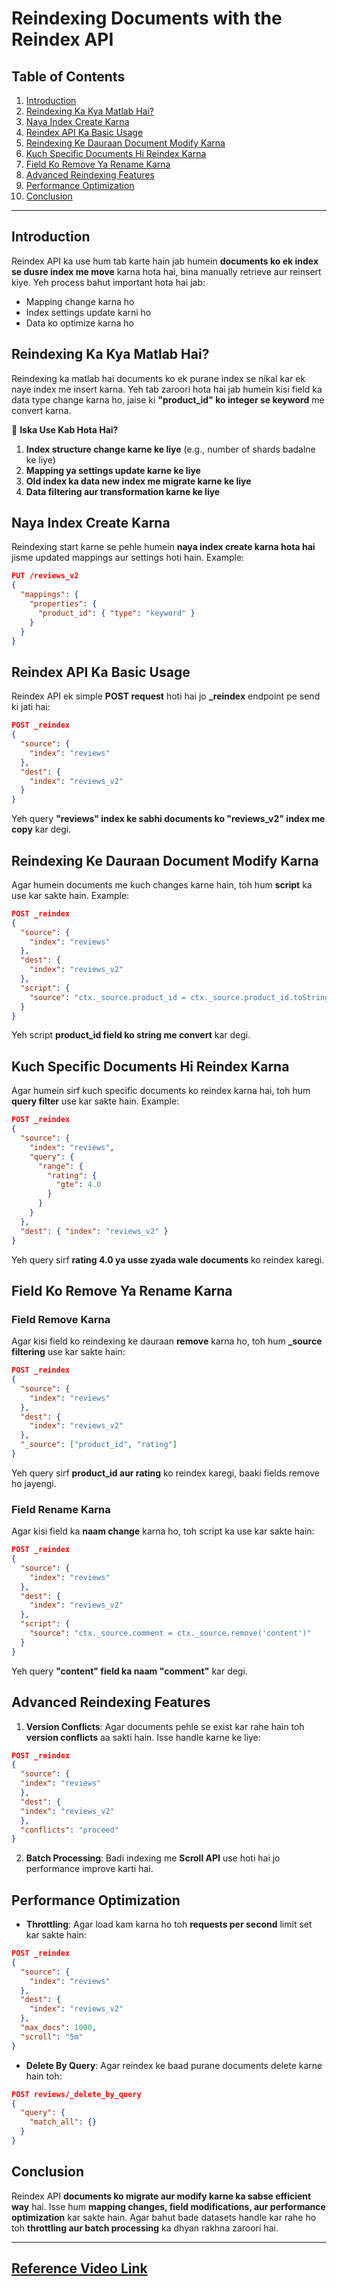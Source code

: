 # Reindexing Documents with the Reindex API

## Table of Contents
1. [Introduction](#introduction)
2. [Reindexing Ka Kya Matlab Hai?](#reindexing-ka-kya-matlab-hai)
3. [Naya Index Create Karna](#naya-index-create-karna)
4. [Reindex API Ka Basic Usage](#reindex-api-ka-basic-usage)
5. [Reindexing Ke Dauraan Document Modify Karna](#reindexing-ke-dauraan-document-modify-karna)
6. [Kuch Specific Documents Hi Reindex Karna](#kuch-specific-documents-hi-reindex-karna)
7. [Field Ko Remove Ya Rename Karna](#field-ko-remove-ya-rename-karna)
8. [Advanced Reindexing Features](#advanced-reindexing-features)
9. [Performance Optimization](#performance-optimization)
10. [Conclusion](#conclusion)

---

## Introduction
Reindex API ka use hum tab karte hain jab humein **documents ko ek index se dusre index me move** karna hota hai, bina manually retrieve aur reinsert kiye. Yeh process bahut important hota hai jab:
- Mapping change karna ho
- Index settings update karni ho
- Data ko optimize karna ho

## Reindexing Ka Kya Matlab Hai?
Reindexing ka matlab hai documents ko ek purane index se nikal kar ek naye index me insert karna. Yeh tab zaroori hota hai jab humein kisi field ka data type change karna ho, jaise ki **"product_id" ko integer se keyword** me convert karna.

🚀 **Iska Use Kab Hota Hai?**  
1. **Index structure change karne ke liye** (e.g., number of shards badalne ke liye)  
2. **Mapping ya settings update karne ke liye**  
3. **Old index ka data new index me migrate karne ke liye**  
4. **Data filtering aur transformation karne ke liye**  


## Naya Index Create Karna
Reindexing start karne se pehle humein **naya index create karna hota hai** jisme updated mappings aur settings hoti hain. Example:

```json
PUT /reviews_v2
{
  "mappings": {
    "properties": {
      "product_id": { "type": "keyword" }
    }
  }
}
```

## Reindex API Ka Basic Usage
Reindex API ek simple **POST request** hoti hai jo **_reindex** endpoint pe send ki jati hai:

```json
POST _reindex
{
  "source": {
    "index": "reviews"
  },
  "dest": {
    "index": "reviews_v2"
  }
}
```

Yeh query **"reviews" index ke sabhi documents ko "reviews_v2" index me copy** kar degi.

## Reindexing Ke Dauraan Document Modify Karna
Agar humein documents me kuch changes karne hain, toh hum **script** ka use kar sakte hain. Example:

```json
POST _reindex
{
  "source": {
    "index": "reviews"
  },
  "dest": {
    "index": "reviews_v2"
  },
  "script": {
    "source": "ctx._source.product_id = ctx._source.product_id.toString()"
  }
}
```

Yeh script **product_id field ko string me convert** kar degi.

## Kuch Specific Documents Hi Reindex Karna
Agar humein sirf kuch specific documents ko reindex karna hai, toh hum **query filter** use kar sakte hain. Example:

```json
POST _reindex
{
  "source": {
    "index": "reviews",
    "query": {
      "range": {
        "rating": {
          "gte": 4.0
        }
      }
    }
  },
  "dest": { "index": "reviews_v2" }
}
```

Yeh query sirf **rating 4.0 ya usse zyada wale documents** ko reindex karegi.

## Field Ko Remove Ya Rename Karna
### Field Remove Karna
Agar kisi field ko reindexing ke dauraan **remove** karna ho, toh hum **_source filtering** use kar sakte hain:

```json
POST _reindex
{
  "source": {
    "index": "reviews"
  },
  "dest": {
    "index": "reviews_v2"
  },
  "_source": ["product_id", "rating"]
}
```

Yeh query sirf **product_id aur rating** ko reindex karegi, baaki fields remove ho jayengi.

### Field Rename Karna
Agar kisi field ka **naam change** karna ho, toh script ka use kar sakte hain:

```json
POST _reindex
{
  "source": {
    "index": "reviews"
  },
  "dest": {
    "index": "reviews_v2"
  },
  "script": {
    "source": "ctx._source.comment = ctx._source.remove('content')"
  }
}
```

Yeh query **"content" field ka naam "comment"** kar degi.

## Advanced Reindexing Features
1. **Version Conflicts**: Agar documents pehle se exist kar rahe hain toh **version conflicts** aa sakti hain. Isse handle karne ke liye:
  ```json
  POST _reindex
  {
    "source": {
    "index": "reviews"
    },
    "dest": {
    "index": "reviews_v2"
    },
    "conflicts": "proceed"
  }
  ```

2. **Batch Processing**: Badi indexing me **Scroll API** use hoti hai jo performance improve karti hai.

## Performance Optimization
- **Throttling**: Agar load kam karna ho toh **requests per second** limit set kar sakte hain:
```json
POST _reindex
{
  "source": {
    "index": "reviews"
  },
  "dest": {
    "index": "reviews_v2"
  },
  "max_docs": 1000,
  "scroll": "5m"
}
```
- **Delete By Query**: Agar reindex ke baad purane documents delete karne hain toh:
```json
POST reviews/_delete_by_query
{
  "query": {
    "match_all": {}
  }
}
```

## Conclusion
Reindex API **documents ko migrate aur modify karne ka sabse efficient way** hai. Isse hum **mapping changes, field modifications, aur performance optimization** kar sakte hain. Agar bahut bade datasets handle kar rahe ho toh **throttling aur batch processing** ka dhyan rakhna zaroori hai.


---
[Reference Video Link](https://youtu.be/7gj629THDCk?si=NBq-3qZFtb0dqHg5)
---